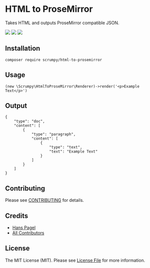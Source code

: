 # HTML to ProseMirror

Takes HTML and outputs ProseMirror compatible JSON.

[![](https://img.shields.io/packagist/v/scrumpy/html-to-prosemirror.svg)](https://packagist.org/packages/scrumpy/html-to-prosemirror)
[![](https://img.shields.io/packagist/dt/scrumpy/html-to-prosemirror.svg)](https://packagist.org/packages/scrumpy/html-to-prosemirror)
[![](https://api.travis-ci.org/scrumpy/html-to-prosemirror.svg?branch=master)](https://travis-ci.org/scrumpy/html-to-prosemirror)

## Installation

    composer require scrumpy/html-to-prosemirror

## Usage

    (new \Scrumpy\HtmlToProseMirror\Renderer)->render('<p>Example Text</p>')

## Output

    {
        "type": "doc",
        "content": [
            {
                "type": "paragraph",
                "content": [
                    {
                        "type": "text",
                        "text": "Example Text"
                    }
                ]
            }
        ]
    }

## Contributing

Please see [CONTRIBUTING](CONTRIBUTING.md) for details.

## Credits

- [Hans Pagel](https://github.com/hanspagel)
- [All Contributors](../../contributors)

## License

The MIT License (MIT). Please see [License File](LICENSE.md) for more information.